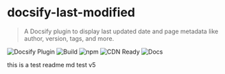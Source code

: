 # docsify-last-modified

> A Docsify plugin to display last updated date and page metadata like author, version, tags, and more.

![Docsify Plugin](https://img.shields.io/badge/Plugin%20for-Docsify-42b983?logo=docsify&logoColor=white&style=for-the-badge)
![Build](https://img.shields.io/github/actions/workflow/status/yourname/docsify-plugin/build.yml?style=for-the-badge&logo=github)
![npm](https://img.shields.io/npm/dt/docsify-plugin-name?style=for-the-badge&logo=npm)
![CDN Ready](https://img.shields.io/badge/CDN-jsDelivr-red?style=for-the-badge&logo=jsDelivr)
![Docs](https://img.shields.io/badge/docs-online-blue?style=for-the-badge&logo=readthedocs)

this is a test readme md test v5